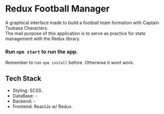 # Redux Football Manager
A graphical interface made to build a football team formation with Captain Tsubasa Characters.\
The mail purpose of this application is to serve as practice for state management with the Redux library.

### Run `npm start` to run the app. 
Remember to run `npm install` before. Otherwise it wont work.

## Tech Stack
- Styling: SCSS.
- DataBase: -
- Backend: -
- Frontend: ReactJs w/ Redux.
